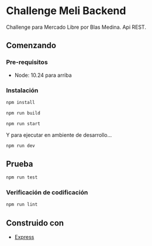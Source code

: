 # Challenge Meli Backend

Challenge para Mercado Libre por Blas Medina. Api REST.

## Comenzando

### Pre-requisitos

- Node: 10.24 para arriba

### Instalación

```bash
npm install
```

```bash
npm run build
```

```bash
npm run start
```

Y para ejecutar en ambiente de desarrollo...

```bash
npm run dev
```

## Prueba

```bash
npm run test
```

### Verificación de codificación

```bash
npm run lint
```

## Construido con

- [Express](https://expressjs.com/)

